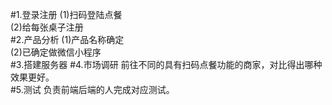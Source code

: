 #1.登录注册
(1)扫码登陆点餐<br>
(2)给每张桌子注册<br>
#2.产品分析
(1)产品名称确定<br>
(2)已确定做微信小程序<br>
#3.搭建服务器
#4.市场调研
前往不同的具有扫码点餐功能的商家，对比得出哪种效果更好。<br>
#5.测试
负责前端后端的人完成对应测试。<br>